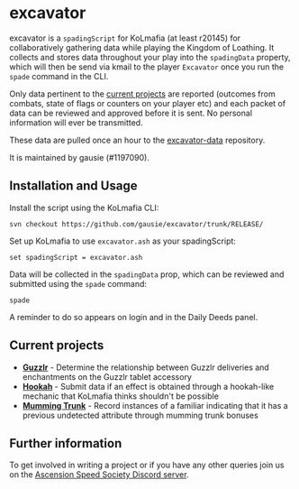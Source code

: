 # excavator

excavator is a `spadingScript` for KoLmafia (at least r20145) for collaboratively gathering data while playing the Kingdom of Loathing. It collects and stores data throughout your play into the `spadingData` property, which will then be send via kmail to the player `Excavator` once you run the `spade` command in the CLI.

Only data pertinent to the [current projects](#current-projects) are reported (outcomes from combats, state of flags or counters on your player etc) and each packet of data can be reviewed and approved before it is sent. No personal information will ever be transmitted.

These data are pulled once an hour to the [excavator-data](https://github.com/gausie/excavator-data) repository.

It is maintained by gausie (#1197090).

## Installation and Usage

Install the script using the KoLmafia CLI:

```
svn checkout https://github.com/gausie/excavator/trunk/RELEASE/
```

Set up KoLmafia to use `excavator.ash` as your spadingScript:

```
set spadingScript = excavator.ash
```

Data will be collected in the `spadingData` prop, which can be reviewed and submitted using the `spade` command:

```
spade
```

A reminder to do so appears on login and in the Daily Deeds panel.

## Current projects

* **[Guzzlr](RELEASE/scripts/excavator/projects/x_guzzlr.ash)** - Determine the relationship between Guzzlr deliveries and enchantments on the Guzzlr tablet accessory
* **[Hookah](RELEASE/scripts/excavator/projects/x_hookah.ash)** - Submit data if an effect is obtained through a hookah-like mechanic that KoLmafia thinks shouldn't be possible
* **[Mumming Trunk](RELEASE/scripts/excavator/projects/x_mumming_trunk.ash)** - Record instances of a familiar indicating that it has a previous undetected attribute through mumming trunk bonuses

## Further information

To get involved in writing a project or if you have any other queries join us on the [Ascension Speed Society Discord server](https://discord.gg/T3rqfve).